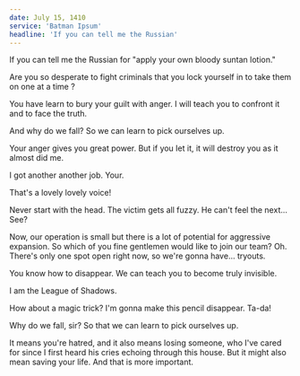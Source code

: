 ```yaml
---
date: July 15, 1410
service: 'Batman Ipsum'
headline: 'If you can tell me the Russian'
---
```



If you can tell me the Russian for "apply your own bloody suntan lotion."

Are you so desperate to fight criminals that you lock yourself in to take them on one at a time ?

You have learn to bury your guilt with anger. I will teach you to confront it and to face the truth.

And why do we fall? So we can learn to pick ourselves up.

Your anger gives you great power. But if you Iet it, it will destroy you as it almost did me.

I got another another job. Your.

That's a lovely lovely voice!

Never start with the head. The victim gets all fuzzy. He can't feel the next... See?

Now, our operation is small but there is a lot of potential for aggressive expansion. So which of you fine gentlemen would like to join our team? Oh. There's only one spot open right now, so we're gonna have... tryouts.

You know how to disappear. We can teach you to become truly invisible.

I am the League of Shadows.

How about a magic trick? I'm gonna make this pencil disappear. Ta-da!

Why do we fall, sir? So that we can learn to pick ourselves up.

It means you're hatred, and it also means losing someone, who I've cared for since I first heard his cries echoing through this house. But it might also mean saving your life. And that is more important.

